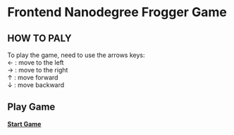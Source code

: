 # Frontend Nanodegree Frogger Game

## HOW TO PALY
To play the game, need to use the arrows keys: <br />
← : move to the left <br />
→ : move to the right <br />
↑ : move forward <br />
↓ : move backward  <br />

## Play Game 
<a href="https://ahmed-saber-omar.github.io/Classic-Arcade-Game/"><b>Start Game</b></a>

